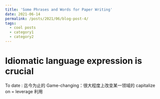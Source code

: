 ```yaml
---
title: 'Some Phrases and Words for Paper Writing'
date: 2021-06-14
permalink: /posts/2021/06/blog-post-4/
tags:
  - cool posts
  - category1
  - category2
---
```

Idiomatic language expression is crucial
======
To date : 迄今为止的
Game-changing：很大程度上改变某一领域的
capitalize on = leverage 利用




